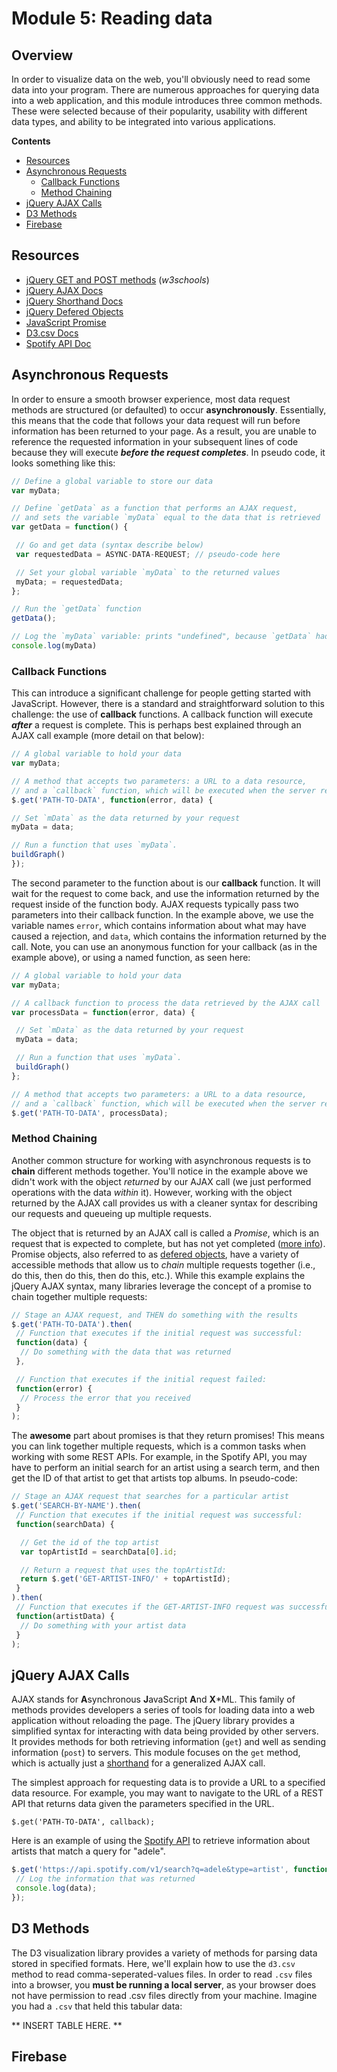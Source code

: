 # Module 5: Reading data

## Overview
In order to visualize data on the web, you'll obviously need to read some data into your program. There are numerous approaches for querying data into a web application, and this module introduces three common methods. These were selected because of their popularity, usability with different data types, and ability to be integrated into various applications.

<!-- START doctoc generated TOC please keep comment here to allow auto update -->
<!-- DON'T EDIT THIS SECTION, INSTEAD RE-RUN doctoc TO UPDATE -->
**Contents**


- [Resources](#resources)
- [Asynchronous Requests](#asynchronous-requests)
  - [Callback Functions](#callback-functions)
  - [Method Chaining](#method-chaining)
- [jQuery AJAX Calls](#jquery-ajax-calls)
- [D3 Methods](#d3-methods)
- [Firebase](#firebase)

<!-- END doctoc generated TOC please keep comment here to allow auto update -->

## Resources

- [jQuery GET and POST methods](http://www.w3schools.com/jquery/jquery_ajax_get_post.asp) (_w3schools_)
- [jQuery AJAX Docs](http://api.jquery.com/jQuery.ajax/)
- [jQuery Shorthand Docs](https://api.jquery.com/category/ajax/shorthand-methods/)
- [jQuery Defered Objects](http://api.jquery.com/category/deferred-object/)
- [JavaScript Promise](https://developer.mozilla.org/en-US/docs/Web/JavaScript/Reference/Global_Objects/Promise)
- [D3.csv Docs](https://github.com/mbostock/d3/wiki/CSV)
- [Spotify API Doc](https://developer.spotify.com/web-api/)

## Asynchronous Requests
In order to ensure a smooth browser experience, most data request methods are structured (or defaulted) to occur **asynchronously**. Essentially, this means that the code that follows your data request will run before information has been returned to your page. As a result, you are unable to reference the requested information in your subsequent lines of code because they will execute **_before the request completes_**. In pseudo code, it looks something like this:

```javascript
// Define a global variable to store our data
var myData;

// Define `getData` as a function that performs an AJAX request,
// and sets the variable `myData` equal to the data that is retrieved
var getData = function() {

 // Go and get data (syntax describe below)
 var requestedData = ASYNC-DATA-REQUEST; // pseudo-code here

 // Set your global variable `myData` to the returned values
 myData; = requestedData;
};

// Run the `getData` function
getData();

// Log the `myData` variable: prints "undefined", because `getData` had not yet retrieved the data
console.log(myData)
```

### Callback Functions

 This can introduce a significant challenge for people getting started with JavaScript. However, there is a standard and straightforward solution to this challenge: the use of **callback** functions. A callback function will execute _**after**_ a request is complete. This is perhaps best explained through an AJAX call example (more detail on that below):

 ```javascript
// A global variable to hold your data
var myData;

// A method that accepts two parameters: a URL to a data resource,
// and a `callback` function, which will be executed when the server request completes:
$.get('PATH-TO-DATA', function(error, data) {

 // Set `mData` as the data returned by your request
 myData = data;

 // Run a function that uses `myData`.
 buildGraph()
});
 ```

The second parameter to the function about is our **callback** function. It will wait for the request to come back, and use the information returned by the request inside of the function body. AJAX requests typically pass two parameters into their callback function. In the example above, we use the variable names `error`, which contains information about what may have caused a rejection, and `data`, which contains the information returned by the call. Note, you can use an anonymous function for your callback (as in the example above), or using a named function, as seen here:

```javascript
// A global variable to hold your data
var myData;

// A callback function to process the data retrieved by the AJAX call
var processData = function(error, data) {

 // Set `mData` as the data returned by your request
 myData = data;

 // Run a function that uses `myData`.
 buildGraph()
};

// A method that accepts two parameters: a URL to a data resource,
// and a `callback` function, which will be executed when the server request completes:
$.get('PATH-TO-DATA', processData);
```

### Method Chaining
Another common structure for working with asynchronous requests is to **chain** different methods together. You'll notice in the example above we didn't work with the object _returned_ by our AJAX call (we just performed operations with the data _within_ it). However, working with the object returned by the AJAX call provides us with a cleaner syntax for describing our requests and queueing up multiple requests.

The object that is returned by an AJAX call is called a _Promise_, which is an request that is expected to complete, but has not yet completed ([more info](https://developer.mozilla.org/en-US/docs/Web/JavaScript/Reference/Global_Objects/Promise)). Promise objects, also referred to as [defered objects](http://api.jquery.com/deferred/), have a variety of accessible methods that allow us to _chain_ multiple requests together (i.e., do this, then do this, then do this, etc.). While this example explains the jQuery AJAX syntax, many libraries leverage the concept of a promise to chain together multiple requests:

```javascript
// Stage an AJAX request, and THEN do something with the results
$.get('PATH-TO-DATA').then(
 // Function that executes if the initial request was successful:
 function(data) {
  // Do something with the data that was returned
 },

 // Function that executes if the initial request failed:
 function(error) {
  // Process the error that you received
 }
);
```

The **awesome** part about promises is that they return promises! This means you can link together multiple requests, which is a common tasks when working with some REST APIs. For example, in the Spotify API, you may have to perform an initial search for an artist using a search term, and then get the ID of that artist to get that artists top albums. In pseudo-code:

```javascript
// Stage an AJAX request that searches for a particular artist
$.get('SEARCH-BY-NAME').then(
 // Function that executes if the initial request was successful:
 function(searchData) {

  // Get the id of the top artist
  var topArtistId = searchData[0].id;

  // Return a request that uses the topArtistId:
  return $.get('GET-ARTIST-INFO/' + topArtistId);
 }
).then(
 // Function that executes if the GET-ARTIST-INFO request was successful:
 function(artistData) {
  // Do something with your artist data
 }
);

```

## jQuery AJAX Calls
AJAX stands for **A**synchronous **J**avaScript **A**nd **X***ML. This family of methods provides developers a series of tools for loading data into a web application without reloading the page. The jQuery library provides a simplified syntax for interacting with data being provided by other servers. It provides methods for both retrieving information (`get`) and well as sending information (`post`) to servers. This module focuses on the `get` method, which is actually just a [shorthand](https://api.jquery.com/category/ajax/shorthand-methods/) for a generalized AJAX call.

The simplest approach for requesting data is to provide a URL to a specified data resource. For example, you may want to navigate to the URL of a REST API that returns data given the parameters specified in the URL.

```
$.get('PATH-TO-DATA', callback);
```

Here is an example of using the [Spotify API](https://developer.spotify.com/web-api/) to retrieve information about artists that match a query for "adele".

```javascript
$.get('https://api.spotify.com/v1/search?q=adele&type=artist', function(error, data) {
 // Log the information that was returned
 console.log(data);
});
```


## D3 Methods
The D3 visualization library provides a variety of methods for parsing data stored in specified formats. Here, we'll explain how to use the `d3.csv` method to read comma-seperated-values files. In order to read `.csv` files into a browser, you **must be running a local server**, as your browser does not have permission to read .csv files directly from your machine. Imagine you had a `.csv` that held this tabular data:

** INSERT TABLE HERE. **


## Firebase
